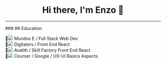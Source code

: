 <h1 align="center">Hi there, I'm Enzo 👋</h1>
<hr color= "red" />
###  
## Education

:scroll:![](https://geps.dev/progress/100) Mundos E / Full Stack Web Dev <br/>
:scroll:![](https://geps.dev/progress/80) Digitalers / Front End React <br/>
:scroll:![](https://geps.dev/progress/80) Avalith / Skill Factory Front End React <br/>
:scroll:![](https://geps.dev/progress/15) Courser / Google / UX-UI Basics Aspects <br/>
 

  
  
<!--
**lemarchesi09/lemarchesi09** is a ✨ _special_ ✨ repository because its `README.md` (this file) appears on your GitHub profile.

Here are some ideas to get you started:

- 🔭 I’m currently working on ...
- 🌱 I’m currently learning ...
- 👯 I’m looking to collaborate on ...
- 🤔 I’m looking for help with ...
- 💬 Ask me about ...
- 📫 How to reach me: ...
- 😄 Pronouns: ...
- ⚡ Fun fact: ...
-->
